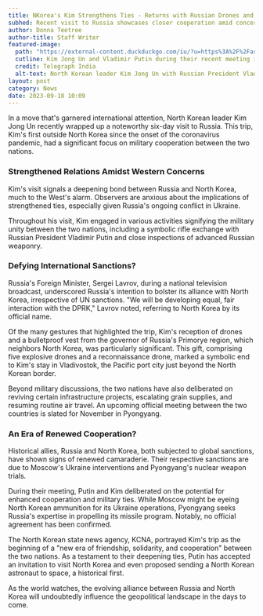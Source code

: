 ```yaml
---
title: NKorea's Kim Strengthens Ties - Returns with Russian Drones and More
subhed: Recent visit to Russia showcases closer cooperation amid concerns from the West.
author: Donna Teetree
author-title: Staff Writer
featured-image: 
  path: "https://external-content.duckduckgo.com/iu/?u=https%3A%2F%2Fassets.telegraphindia.com%2Ftelegraph%2F2023%2FSep%2F1693978628_kim-putin.jpg&f=1&nofb=1&ipt=1a4a3113aff947aa428b1032e16c05c92e19080d8772f8ead200d61be8086f82&ipo=images"
  cutline: Kim Jong Un and Vladimir Putin during their recent meeting in Russia.
  credit: Telegraph India
  alt-text: North Korean leader Kim Jong Un with Russian President Vladimir Putin
layout: post
category: News
date: 2023-09-18 10:09
---
```


In a move that's garnered international attention, North Korean leader Kim Jong Un recently wrapped up a noteworthy six-day visit to Russia. This trip, Kim's first outside North Korea since the onset of the coronavirus pandemic, had a significant focus on military cooperation between the two nations.

### Strengthened Relations Amidst Western Concerns

Kim's visit signals a deepening bond between Russia and North Korea, much to the West's alarm. Observers are anxious about the implications of strengthened ties, especially given Russia's ongoing conflict in Ukraine.

Throughout his visit, Kim engaged in various activities signifying the military unity between the two nations, including a symbolic rifle exchange with Russian President Vladimir Putin and close inspections of advanced Russian weaponry.

### Defying International Sanctions?

Russia's Foreign Minister, Sergei Lavrov, during a national television broadcast, underscored Russia's intention to bolster its alliance with North Korea, irrespective of UN sanctions. "We will be developing equal, fair interaction with the DPRK," Lavrov noted, referring to North Korea by its official name.

Of the many gestures that highlighted the trip, Kim's reception of drones and a bulletproof vest from the governor of Russia's Primorye region, which neighbors North Korea, was particularly significant. This gift, comprising five explosive drones and a reconnaissance drone, marked a symbolic end to Kim's stay in Vladivostok, the Pacific port city just beyond the North Korean border.

Beyond military discussions, the two nations have also deliberated on reviving certain infrastructure projects, escalating grain supplies, and resuming routine air travel. An upcoming official meeting between the two countries is slated for November in Pyongyang.

### An Era of Renewed Cooperation?

Historical allies, Russia and North Korea, both subjected to global sanctions, have shown signs of renewed camaraderie. Their respective sanctions are due to Moscow's Ukraine interventions and Pyongyang's nuclear weapon trials.

During their meeting, Putin and Kim deliberated on the potential for enhanced cooperation and military ties. While Moscow might be eyeing North Korean ammunition for its Ukraine operations, Pyongyang seeks Russia's expertise in propelling its missile program. Notably, no official agreement has been confirmed.

The North Korean state news agency, KCNA, portrayed Kim's trip as the beginning of a "new era of friendship, solidarity, and cooperation" between the two nations. As a testament to their deepening ties, Putin has accepted an invitation to visit North Korea and even proposed sending a North Korean astronaut to space, a historical first.

As the world watches, the evolving alliance between Russia and North Korea will undoubtedly influence the geopolitical landscape in the days to come.
